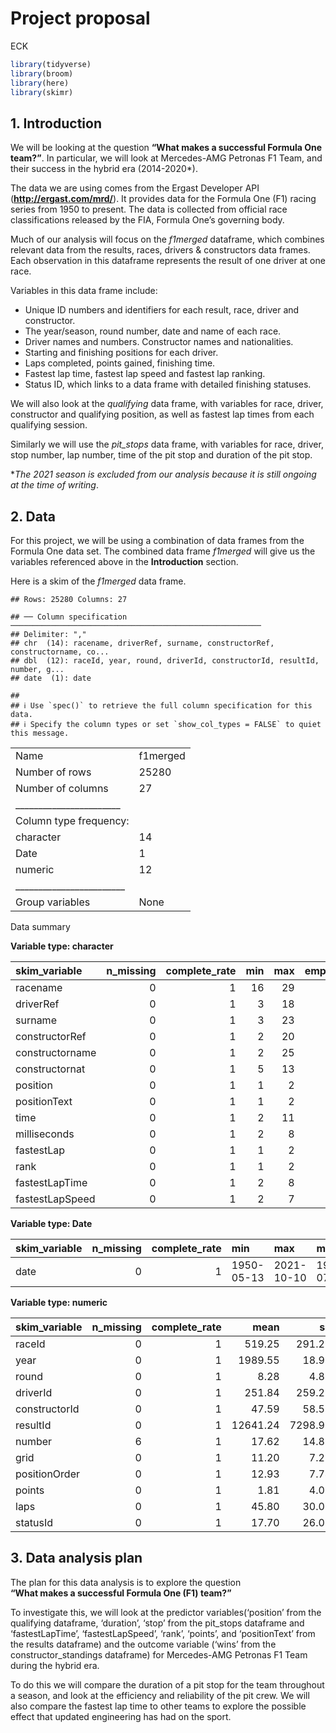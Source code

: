 Project proposal
================
ECK

``` r
library(tidyverse)
library(broom)
library(here)
library(skimr)
```

## 1. Introduction

We will be looking at the question **“What makes a successful Formula
One team?”**. In particular, we will look at Mercedes-AMG Petronas F1
Team, and their success in the hybrid era (2014-2020\*).

The data we are using comes from the Ergast Developer API
(**<http://ergast.com/mrd/>**). It provides data for the Formula One
(F1) racing series from 1950 to present. The data is collected from
official race classifications released by the FIA, Formula One’s
governing body.

Much of our analysis will focus on the *f1merged* dataframe, which
combines relevant data from the results, races, drivers & constructors
data frames. Each observation in this dataframe represents the result of
one driver at one race.

Variables in this data frame include:

-   Unique ID numbers and identifiers for each result, race, driver and
    constructor.
-   The year/season, round number, date and name of each race.
-   Driver names and numbers. Constructor names and nationalities.
-   Starting and finishing positions for each driver.
-   Laps completed, points gained, finishing time.
-   Fastest lap time, fastest lap speed and fastest lap ranking.
-   Status ID, which links to a data frame with detailed finishing
    statuses.

We will also look at the *qualifying* data frame, with variables for
race, driver, constructor and qualifying position, as well as fastest
lap times from each qualifying session.

Similarly we will use the *pit\_stops* data frame, with variables for
race, driver, stop number, lap number, time of the pit stop and duration
of the pit stop.

\**The 2021 season is excluded from our analysis because it is still
ongoing at the time of writing*.

## 2. Data

For this project, we will be using a combination of data frames from the
Formula One data set. The combined data frame *f1merged* will give us
the variables referenced above in the **Introduction** section.

Here is a skim of the *f1merged* data frame.

    ## Rows: 25280 Columns: 27

    ## ── Column specification ────────────────────────────────────────────────────────
    ## Delimiter: ","
    ## chr  (14): racename, driverRef, surname, constructorRef, constructorname, co...
    ## dbl  (12): raceId, year, round, driverId, constructorId, resultId, number, g...
    ## date  (1): date

    ## 
    ## ℹ Use `spec()` to retrieve the full column specification for this data.
    ## ℹ Specify the column types or set `show_col_types = FALSE` to quiet this message.

|                                                  |          |
|:-------------------------------------------------|:---------|
| Name                                             | f1merged |
| Number of rows                                   | 25280    |
| Number of columns                                | 27       |
| \_\_\_\_\_\_\_\_\_\_\_\_\_\_\_\_\_\_\_\_\_\_\_   |          |
| Column type frequency:                           |          |
| character                                        | 14       |
| Date                                             | 1        |
| numeric                                          | 12       |
| \_\_\_\_\_\_\_\_\_\_\_\_\_\_\_\_\_\_\_\_\_\_\_\_ |          |
| Group variables                                  | None     |

Data summary

**Variable type: character**

| skim\_variable  | n\_missing | complete\_rate | min | max | empty | n\_unique | whitespace |
|:----------------|-----------:|---------------:|----:|----:|------:|----------:|-----------:|
| racename        |          0 |              1 |  16 |  29 |     0 |        48 |          0 |
| driverRef       |          0 |              1 |   3 |  18 |     0 |       853 |          0 |
| surname         |          0 |              1 |   3 |  23 |     0 |       794 |          0 |
| constructorRef  |          0 |              1 |   2 |  20 |     0 |       210 |          0 |
| constructorname |          0 |              1 |   2 |  25 |     0 |       210 |          0 |
| constructornat  |          0 |              1 |   5 |  13 |     0 |        24 |          0 |
| position        |          0 |              1 |   1 |   2 |     0 |        34 |          0 |
| positionText    |          0 |              1 |   1 |   2 |     0 |        39 |          0 |
| time            |          0 |              1 |   2 |  11 |     0 |      6523 |          0 |
| milliseconds    |          0 |              1 |   2 |   8 |     0 |      6722 |          0 |
| fastestLap      |          0 |              1 |   1 |   2 |     0 |        80 |          0 |
| rank            |          0 |              1 |   1 |   2 |     0 |        26 |          0 |
| fastestLapTime  |          0 |              1 |   2 |   8 |     0 |      6313 |          0 |
| fastestLapSpeed |          0 |              1 |   2 |   7 |     0 |      6449 |          0 |

**Variable type: Date**

| skim\_variable | n\_missing | complete\_rate | min        | max        | median     | n\_unique |
|:---------------|-----------:|---------------:|:-----------|:-----------|:-----------|----------:|
| date           |          0 |              1 | 1950-05-13 | 2021-10-10 | 1990-07-01 |      1051 |

**Variable type: numeric**

| skim\_variable | n\_missing | complete\_rate |     mean |      sd |   p0 |     p25 |     p50 |      p75 |  p100 | hist  |
|:---------------|-----------:|---------------:|---------:|--------:|-----:|--------:|--------:|---------:|------:|:------|
| raceId         |          0 |              1 |   519.25 |  291.22 |    1 |  288.00 |   504.0 |   764.00 |  1067 | ▆▇▇▆▆ |
| year           |          0 |              1 |  1989.55 |   18.97 | 1950 | 1976.00 |  1990.0 |  2006.00 |  2021 | ▃▆▇▆▇ |
| round          |          0 |              1 |     8.28 |    4.86 |    1 |    4.00 |     8.0 |    12.00 |    21 | ▇▆▅▃▁ |
| driverId       |          0 |              1 |   251.84 |  259.27 |    1 |   56.00 |   159.0 |   347.00 |   854 | ▇▃▂▁▂ |
| constructorId  |          0 |              1 |    47.59 |   58.53 |    1 |    6.00 |    25.0 |    58.00 |   214 | ▇▂▁▁▁ |
| resultId       |          0 |              1 | 12641.24 | 7298.91 |    1 | 6320.75 | 12640.5 | 18960.25 | 25285 | ▇▇▇▇▇ |
| number         |          6 |              1 |    17.62 |   14.85 |    0 |    7.00 |    15.0 |    23.00 |   208 | ▇▁▁▁▁ |
| grid           |          0 |              1 |    11.20 |    7.27 |    0 |    5.00 |    11.0 |    17.00 |    34 | ▇▇▇▃▁ |
| positionOrder  |          0 |              1 |    12.93 |    7.74 |    1 |    6.00 |    12.0 |    19.00 |    39 | ▇▇▆▂▁ |
| points         |          0 |              1 |     1.81 |    4.05 |    0 |    0.00 |     0.0 |     2.00 |    50 | ▇▁▁▁▁ |
| laps           |          0 |              1 |    45.80 |   30.01 |    0 |   21.00 |    52.0 |    66.00 |   200 | ▅▇▁▁▁ |
| statusId       |          0 |              1 |    17.70 |   26.09 |    1 |    1.00 |    11.0 |    14.00 |   139 | ▇▁▁▁▁ |

## 3. Data analysis plan

The plan for this data analysis is to explore the question  
**“What makes a successful Formula One (F1) team?”**

To investigate this, we will look at the predictor variables(‘position’
from the qualifying dataframe, ‘duration’, ‘stop’ from the pit\_stops
dataframe and ‘fastestLapTime’, ‘fastestLapSpeed’, ‘rank’, ‘points’, and
‘positionText’ from the results dataframe) and the outcome variable
(‘wins’ from the constructor\_standings dataframe) for Mercedes-AMG
Petronas F1 Team during the hybrid era.

To do this we will compare the duration of a pit stop for the team
throughout a season, and look at the efficiency and reliability of the
pit crew. We will also compare the fastest lap time to other teams to
explore the possible effect that updated engineering has had on the
sport.
